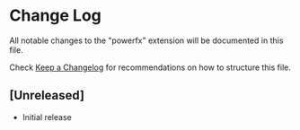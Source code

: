 # Change Log

All notable changes to the "powerfx" extension will be documented in this file.

Check [Keep a Changelog](http://keepachangelog.com/) for recommendations on how to structure this file.

## [Unreleased]

- Initial release